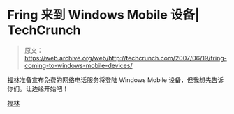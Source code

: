 # Fring 来到 Windows Mobile 设备| TechCrunch

> 原文：<https://web.archive.org/web/http://techcrunch.com/2007/06/19/fring-coming-to-windows-mobile-devices/>

[福林](https://web.archive.org/web/20151204003737/http://crunchgear.com/2007/04/26/fring-mobile-voip-is-fringin-awesome/)准备宣布免费的网络电话服务将登陆 Windows Mobile 设备，但我想先告诉你们。让边缘开始吧！

[福林](https://web.archive.org/web/20151204003737/http://www.fring.com/)